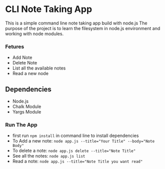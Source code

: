 # CLI Note Taking App
This is a simple command line note taking app build with node.js
The purpose of the project is to learn the filesystem in node.js environment and working with node modules.

### Fetures
 - Add Note
 - Delete Note
 - List all the available notes
 - Read a new node

## Dependencies
 - Node.js 
 - Chalk Module 
 - Yargs Module

### Run The App
 - first run `npm install` in command line to install dependencies
 - To Add a new note: `node app.js --title="Your Title" --body="Note Body"`
 - To delete a note: `node app.js delete --title="Note Title"` 
 - See all the notes: `node app.js list`
 - Read a note: `node app.js --title="Note Title you want read"`